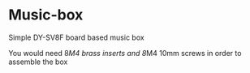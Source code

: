 # Music-box
Simple DY-SV8F board based music box

You would need 8*M4 brass inserts and 8*M4 10mm screws in order to assemble the box